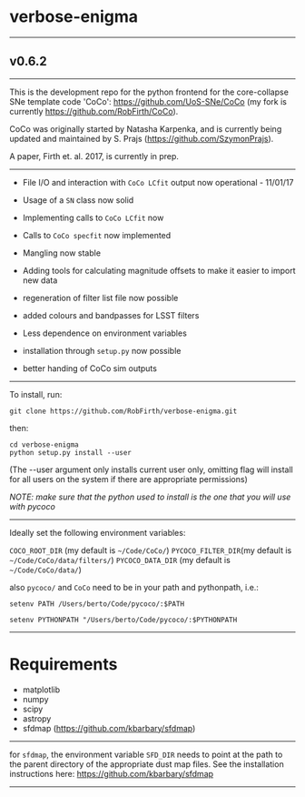 # verbose-enigma
___

## v0.6.2
___

This is the development repo for the python frontend for the core-collapse SNe template code 'CoCo':  https://github.com/UoS-SNe/CoCo
(my fork is currently https://github.com/RobFirth/CoCo).

CoCo was originally started by Natasha Karpenka, and is currently being updated and maintained by S. Prajs (https://github.com/SzymonPrajs).

A paper, Firth et. al. 2017, is currently in prep.
___


 * File I/O and interaction with `CoCo LCfit` output now operational - 11/01/17

 * Usage of a `SN` class now solid

 * Implementing calls to `CoCo LCfit` now

 * Calls to `CoCo specfit` now implemented

 * Mangling now stable

 * Adding tools for calculating magnitude offsets to make it easier to import new data

 * regeneration of filter list file now possible

 * added colours and bandpasses for LSST filters

 * Less dependence on environment variables

 * installation through `setup.py` now possible

 * better handing of CoCo sim outputs

___


To install, run:

```
git clone https://github.com/RobFirth/verbose-enigma.git

```

then:

```
cd verbose-enigma
python setup.py install --user
```

(The --user argument only installs current user only, omitting flag will install for all users on the system if there are appropriate permissions)

_NOTE: make sure that the python used to install is the one that you will use with pycoco_
___

Ideally set the following environment variables:

`COCO_ROOT_DIR` (my default is `~/Code/CoCo/`)
`PYCOCO_FILTER_DIR`(my default is `~/Code/CoCo/data/filters/`)
`PYCOCO_DATA_DIR` (my default is `~/Code/CoCo/data/`)

also `pycoco/` and `CoCo` need to be in your path and pythonpath, i.e.:

 ```
 setenv PATH /Users/berto/Code/pycoco/:$PATH

 setenv PYTHONPATH "/Users/berto/Code/pycoco/:$PYTHONPATH
 ```

___

# Requirements

* matplotlib
* numpy
* scipy
* astropy
* sfdmap (https://github.com/kbarbary/sfdmap)
___


for `sfdmap`, the environment variable `SFD_DIR` needs to point at the path to the parent directory of the appropriate dust map files. See the installation instructions here: https://github.com/kbarbary/sfdmap
___  
